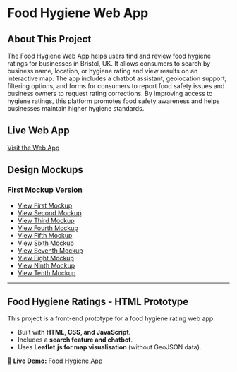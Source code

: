 # Food Hygiene Web App 


## About This Project  

The Food Hygiene Web App helps users find and review food hygiene ratings for businesses in Bristol, UK.  It allows consumers to search by business name, location, or hygiene rating and view results on an interactive map.  The app includes a chatbot assistant, geolocation support, filtering options, and forms for consumers to report food safety issues and business owners to request rating corrections. By improving access to hygiene ratings, this platform promotes food safety awareness and helps businesses maintain higher hygiene standards. 

## Live Web App  
[Visit the Web App](https://hafsa157.github.io/FoodHygieneApp/)

## Design Mockups

### First Mockup Version

- [View First Mockup](https://hafsa157.github.io/FoodHygieneApp/mockups/first-mockup/index.html)  
- [View Second Mockup](https://hafsa157.github.io/FoodHygieneApp/mockups/second-mockup/index.html)  
- [View Third Mockup](https://hafsa157.github.io/FoodHygieneApp/mockups/third-mockup/index.html)  
- [View Fourth Mockup](https://hafsa157.github.io/FoodHygieneApp/fourth-mockup/index.html)  
- [View Fifth Mockup](https://hafsa157.github.io/FoodHygieneApp/fifth-mockup/index.html)  
- [View Sixth Mockup](https://hafsa157.github.io/FoodHygieneApp/sixth-mockup/index.html)  
- [View Seventh Mockup](https://hafsa157.github.io/FoodHygieneApp/seventh-mockup/index.html)  
- [View Eight Mockup](https://hafsa157.github.io/FoodHygieneApp/eight-mockup/index.html)  
- [View Ninth Mockup](https://hafsa157.github.io/FoodHygieneApp/ninth-mockup/index.html)
- [View Tenth Mockup](https://hafsa157.github.io/FoodHygieneApp/tenth-mockup/index.html)  

---

## Food Hygiene Ratings - HTML Prototype

This project is a front-end prototype for a food hygiene rating web app.  
- Built with **HTML, CSS, and JavaScript**.  
- Includes a **search feature and chatbot**.  
- Uses **Leaflet.js for map visualisation** (without GeoJSON data).  

🔗 **Live Demo:** [Food Hygiene App](https://hafsa157.github.io/FoodHygieneApp/html-prototype/index.html)  


